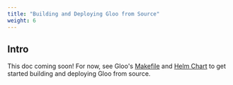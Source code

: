 ```yaml
---
title: "Building and Deploying Gloo from Source"
weight: 6
---
```


## Intro

This doc coming soon! For now, see Gloo's [Makefile](https://github.com/solo-io/gloo/blob/master/Makefile) and [Helm Chart](https://github.com/solo-io/gloo/tree/master/install/helm) to get started building and deploying Gloo from source.
